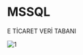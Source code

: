 # MSSQL

E TİCARET VERİ TABANI

![1](https://user-images.githubusercontent.com/71218414/101197130-c1c4bd80-3672-11eb-9d95-b2d9de3ff102.PNG)
